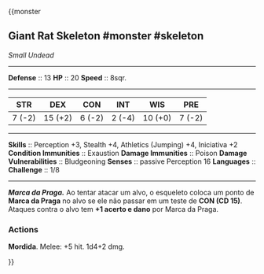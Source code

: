 {{monster
## Giant Rat Skeleton #monster #skeleton 
*Small Undead*
___
**Defense**     :: 13
**HP**          :: 20
**Speed**       :: 8sqr.
___
|  STR   |   DEX   |   CON   |   INT   |   WIS   |   PRE   |
|:------:|:-------:|:-------:|:-------:|:-------:|:-------:|
| 7 (-2) | 15 (+2) | 6 (-2) | 2 (-4) | 10 (+0) | 7 (-2) |
___
**Skills** :: Perception +3, Stealth +4, Athletics (Jumping) +4, Iniciativa +2
**Condition Immunities** :: Exaustion
**Damage Immunities** :: Poison
**Damage Vulnerabilities** :: Bludgeoning
**Senses**               :: passive Perception 16
**Languages**            :: 
**Challenge**            :: 1/8
___
***Marca da Praga.*** Ao tentar atacar um alvo, o esqueleto coloca um ponto de **Marca da Praga** no alvo se ele não passar em um teste de **CON (CD 15)**. Ataques contra o alvo tem **+1 acerto e dano** por Marca da Praga.

### Actions
**Mordida**. Melee: +5 hit. 1d4+2 dmg.

}}